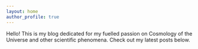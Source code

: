 ```yaml
---
layout: home
author_profile: true
---
```

Hello! This is my blog dedicated for my fuelled passion on Cosmology of the Universe and other scientific phenomena. Check out my latest posts below.
